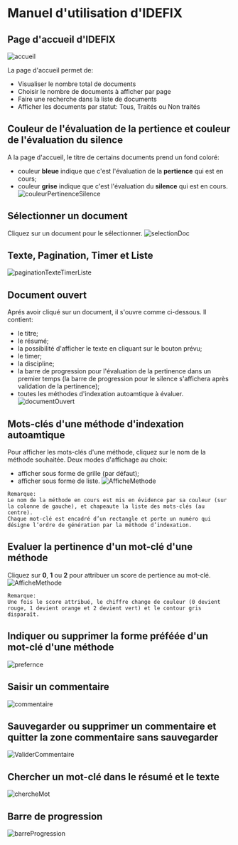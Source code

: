 Manuel d'utilisation d'IDEFIX
==============================

Page d'accueil d'IDEFIX
------------------------
![accueil](https://github.com/termith-anr/scripts-formats/blob/master/Screens/png/accueil.png)

La page d'accueil permet de:
* Visualiser le nombre total de documents
* Choisir le nombre de documents à afficher par page
* Faire une recherche dans la liste de documents   
* Afficher les documents par statut: Tous, Traités ou Non traités

Couleur de l'évaluation de la pertience et couleur de l'évaluation du silence
---------------------------------------
A la page d'accueil, le titre de certains documents prend un fond coloré:
* couleur **bleue** indique que c'est l'évaluation de la **pertience** qui est en cours;
* couleur **grise** indique que c'est l'évaluation du **silence** qui est en cours.
![couleurPertinenceSilence](https://github.com/termith-anr/scripts-formats/blob/master/Screens/png/couleurPertSilence.png)

Sélectionner un document
------------------------
Cliquez sur un document pour le sélectionner.
![selectionDoc](https://github.com/termith-anr/scripts-formats/blob/master/Screens/png/selectionDoc.png)

Texte, Pagination, Timer et Liste
--------
![paginationTexteTimerListe](https://github.com/termith-anr/scripts-formats/blob/master/Screens/png/pagination.png)

Document ouvert
----
Aprés avoir cliqué sur un document, il s'ouvre comme ci-dessous. Il contient:
* le titre;
* le résumé;
* la possibilité d'afficher le texte en cliquant sur le bouton prévu;
* le timer;
* la discipline;
* la barre de progression pour l'évaluation de la pertinence dans un premier temps (la barre de progression pour le silence s'affichera après validation de la pertinence);
* toutes les méthodes d'indexation autoamtique à évaluer.
![documentOuvert](https://github.com/termith-anr/scripts-formats/blob/master/Screens/png/ouvertureDoc.png)

Mots-clés d'une méthode d'indexation autoamtique
-----
Pour afficher les mots-clés d'une méthode, cliquez sur le nom de la méthode souhaitée.
Deux modes d'affichage au choix:
* afficher sous forme de grille (par défaut);
* afficher sous forme de liste.
![AfficheMethode](https://github.com/termith-anr/scripts-formats/blob/master/Screens/png/afficheMethode.png)
```
Remarque:
Le nom de la méthode en cours est mis en évidence par sa couleur (sur la colonne de gauche), et chapeaute la liste des mots-clés (au centre).
Chaque mot-clé est encadré d’un rectangle et porte un numéro qui désigne l’ordre de génération par la méthode d’indexation.
```
Evaluer la pertinence d'un mot-clé d'une méthode
-----
Cliquez sur **0**, **1** ou **2** pour attribuer un score de pertience au mot-clé.
![AfficheMethode](https://github.com/termith-anr/scripts-formats/blob/master/Screens/png/notePertinence.png)

```
Remarque:
Une fois le score attribué, le chiffre change de couleur (0 devient rouge, 1 devient orange et 2 devient vert) et le contour gris disparaît.
```
Indiquer ou supprimer la forme préféée d'un mot-clé d'une méthode
-----
![prefernce](https://github.com/termith-anr/scripts-formats/blob/master/Screens/png/preference.png)

Saisir un commentaire
-----
![commentaire](https://github.com/termith-anr/scripts-formats/blob/master/Screens/png/commentaire.png)

Sauvegarder ou supprimer un commentaire et quitter la zone commentaire sans sauvegarder
-----
![ValiderCommentaire](https://github.com/termith-anr/scripts-formats/blob/master/Screens/png/validerCommentaire.png)

Chercher un mot-clé dans le résumé et le texte
-----
![chercheMot](https://github.com/termith-anr/scripts-formats/blob/master/Screens/png/rechercheMot.png)

Barre de progression
-----
![barreProgression](https://github.com/termith-anr/scripts-formats/blob/master/Screens/png/barreProgession.png)
